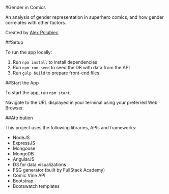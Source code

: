 #Gender in Comics

An analysis of gender representation in superhero comics, and how gender correlates with other factors.

Created by [Alex Polubiec](http://www.github.com/paloobi).

##Setup

To run the app locally:

1. Run `npm install` to install dependencies
2. Run `npm run seed` to seed the DB with data from the API
3. Run `gulp build` to prepare front-end files

##Start the App

To start the app, run `npm start`.

Navigate to the URL displayed in your terminal using your preferred Web Browser.

##Attribution

This project uses the following libraries, APIs and frameworks:

- NodeJS
- ExpressJS
- Mongoose
- MongoDB
- AngularJS
- D3 for data visualizations
- FSG generator (built by FullStack Academy)
- Comic Vine API
- Bootstrap
- Bootswatch templates
